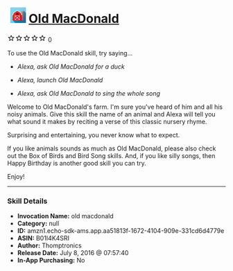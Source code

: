 # &nbsp;<img src="skill_icon" alt="Old MacDonald icon" width="36"> [Old MacDonald](http://alexa.amazon.com/#skills/amzn1.echo-sdk-ams.app.aa51813f-1672-4104-909e-331cd6d4779e)
![0 stars](../../images/ic_star_border_black_18dp_1x.png)![0 stars](../../images/ic_star_border_black_18dp_1x.png)![0 stars](../../images/ic_star_border_black_18dp_1x.png)![0 stars](../../images/ic_star_border_black_18dp_1x.png)![0 stars](../../images/ic_star_border_black_18dp_1x.png) 0

To use the Old MacDonald skill, try saying...

* *Alexa, ask Old MacDonald for a duck*

* *Alexa, launch Old MacDonald*

* *Alexa, ask Old MacDonald to sing the whole song*

Welcome to Old MacDonald's farm.  I'm sure you've heard of him and all his noisy animals.  Give this skill the name of an animal and Alexa will tell you what sound it makes by reciting a verse of this classic nursery rhyme.

Surprising and entertaining, you never know what to expect.

If you like animals sounds as much as Old MacDonald, please also check out the Box of Birds and Bird Song skills.  And, if you like silly songs, then Happy Birthday is another good skill you can try.

Enjoy!

***

### Skill Details

* **Invocation Name:** old macdonald
* **Category:** null
* **ID:** amzn1.echo-sdk-ams.app.aa51813f-1672-4104-909e-331cd6d4779e
* **ASIN:** B01I4K4SRI
* **Author:** Thomptronics
* **Release Date:** July 8, 2016 @ 07:57:40
* **In-App Purchasing:** No
